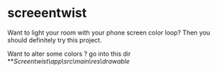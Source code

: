 # screeentwist

Want to light your room with your phone screen color loop?
Then you should definitely try this project.

Want to alter some colors ?
go into this dir ***Screentwist\app\src\main\res\drawable*


